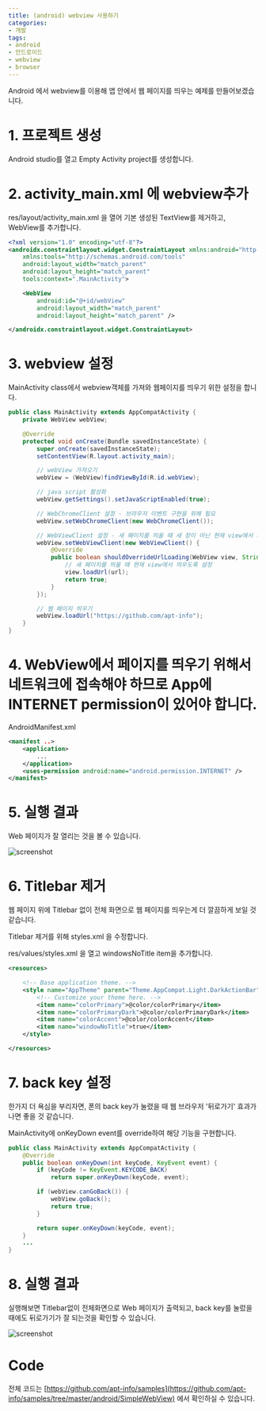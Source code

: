 ```yaml
---
title: (android) webview 사용하기
categories:
- 개발
tags:
- android
- 안드로이드
- webview
- browser
---
```


Android 에서 webview를 이용해 앱 안에서 웹 페이지를 띄우는 예제를 만들어보겠습니다.

# 1. 프로젝트 생성

Android studio를 열고 Empty Activity project를 생성합니다.

# 2. activity_main.xml 에 webview추가

res/layout/activity_main.xml 을 열어 기본 생성된 TextView를 제거하고, WebView를 추가합니다.

```xml
<?xml version="1.0" encoding="utf-8"?>
<androidx.constraintlayout.widget.ConstraintLayout xmlns:android="http://schemas.android.com/apk/res/android"
    xmlns:tools="http://schemas.android.com/tools"
    android:layout_width="match_parent"
    android:layout_height="match_parent"
    tools:context=".MainActivity">

    <WebView
        android:id="@+id/webView"
        android:layout_width="match_parent"
        android:layout_height="match_parent" />

</androidx.constraintlayout.widget.ConstraintLayout>
```

# 3. webview 설정

MainActivity class에서 webview객체를 가져와 웹페이지를 띄우기 위한 설정을 합니다.

```java
public class MainActivity extends AppCompatActivity {
    private WebView webView;

    @Override
    protected void onCreate(Bundle savedInstanceState) {
        super.onCreate(savedInstanceState);
        setContentView(R.layout.activity_main);

        // webView 가져오기
        webView = (WebView)findViewById(R.id.webView);

        // java script 활성화
        webView.getSettings().setJavaScriptEnabled(true);

        // WebChromeClient 설정 - 브라우저 이벤트 구현을 위해 필요
        webView.setWebChromeClient(new WebChromeClient());

        // WebViewClient 설정 - 새 페이지를 띄울 때 새 창이 아닌 현재 view에서 띄우기 위해 필요
        webView.setWebViewClient(new WebViewClient() {
            @Override
            public boolean shouldOverrideUrlLoading(WebView view, String url) {
                // 새 페이지를 띄울 때 현재 view에서 띄우도록 설정
                view.loadUrl(url);
                return true;
            }
        });

        // 웹 페이지 띄우기
        webView.loadUrl("https://github.com/apt-info");
    }
}

```

# 4. WebView에서 페이지를 띄우기 위해서 네트워크에 접속해야 하므로 App에 INTERNET permission이 있어야 합니다.

AndroidManifest.xml

```xml
<manifest ..>
    <application>
        ...
    </application>
    <uses-permission android:name="android.permission.INTERNET" />
</manifest>
```

# 5. 실행 결과

Web 페이지가 잘 열리는 것을 볼 수 있습니다.

![screenshot](https://apt-info.github.io/images/2019-09-03-android-webview/1.png)

# 6. Titlebar 제거

웹 페이지 위에 Titlebar 없이 전체 화면으로 웹 페이지를 띄우는게 더 깔끔하게 보일 것 같습니다.

Titlebar 제거를 위해 styles.xml 을 수정합니다.

res/values/styles.xml 을 열고 windowsNoTitle item을 추가합니다.

```xml
<resources>

    <!-- Base application theme. -->
    <style name="AppTheme" parent="Theme.AppCompat.Light.DarkActionBar">
        <!-- Customize your theme here. -->
        <item name="colorPrimary">@color/colorPrimary</item>
        <item name="colorPrimaryDark">@color/colorPrimaryDark</item>
        <item name="colorAccent">@color/colorAccent</item>
        <item name="windowNoTitle">true</item>
    </style>

</resources>
```

# 7. back key 설정

한가지 더 욕심을 부리자면, 폰의 back key가 눌렸을 때 웹 브라우저 '뒤로가기' 효과가 나면 좋을 것 같습니다.

MainActivity에 onKeyDown event를 override하여 해당 기능을 구현합니다.

```java
public class MainActivity extends AppCompatActivity {
    @Override
    public boolean onKeyDown(int keyCode, KeyEvent event) {
        if (keyCode != KeyEvent.KEYCODE_BACK)
            return super.onKeyDown(keyCode, event);

        if (webView.canGoBack()) {
            webView.goBack();
            return true;
        }

        return super.onKeyDown(keyCode, event);
    }
    ...
}
```

# 8. 실행 결과

실행해보면 Titlebar없이 전체화면으로 Web 페이지가 출력되고, back key를 눌렀을 때에도 뒤로가기가 잘 되는것을 확인할 수 있습니다.

![screenshot](https://apt-info.github.io/images/2019-09-03-android-webview/2.png)

# Code

전체 코드는 [https://github.com/apt-info/samples](https://github.com/apt-info/samples/tree/master/android/SimpleWebView) 에서 확인하실 수 있습니다.